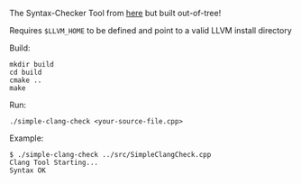 The Syntax-Checker Tool from [here](https://clang.llvm.org/docs/LibASTMatchersTutorial.html) but built out-of-tree!

Requires `$LLVM_HOME` to be defined and point to a valid LLVM install directory

Build:
```
mkdir build
cd build
cmake ..
make
```

Run:
```
./simple-clang-check <your-source-file.cpp>
```

Example:
```
$ ./simple-clang-check ../src/SimpleClangCheck.cpp
Clang Tool Starting...
Syntax OK
```